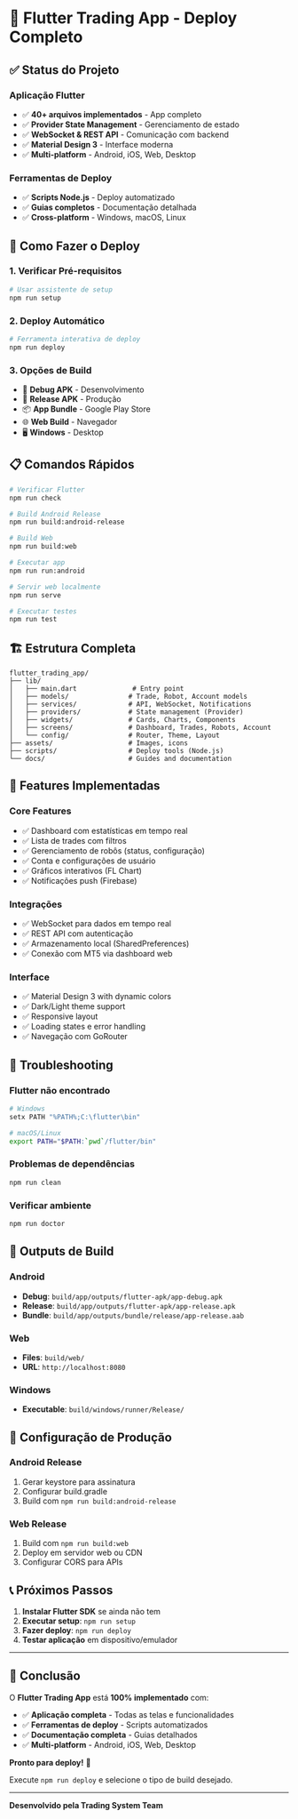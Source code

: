 # 🚀 Flutter Trading App - Deploy Completo

## ✅ Status do Projeto

### Aplicação Flutter
- ✅ **40+ arquivos implementados** - App completo
- ✅ **Provider State Management** - Gerenciamento de estado
- ✅ **WebSocket & REST API** - Comunicação com backend
- ✅ **Material Design 3** - Interface moderna
- ✅ **Multi-platform** - Android, iOS, Web, Desktop

### Ferramentas de Deploy
- ✅ **Scripts Node.js** - Deploy automatizado
- ✅ **Guias completos** - Documentação detalhada
- ✅ **Cross-platform** - Windows, macOS, Linux

## 🎯 Como Fazer o Deploy

### 1. Verificar Pré-requisitos
```bash
# Usar assistente de setup
npm run setup
```

### 2. Deploy Automático
```bash
# Ferramenta interativa de deploy
npm run deploy
```

### 3. Opções de Build
- 📱 **Debug APK** - Desenvolvimento
- 📱 **Release APK** - Produção
- 📦 **App Bundle** - Google Play Store
- 🌐 **Web Build** - Navegador
- 🖥️ **Windows** - Desktop

## 📋 Comandos Rápidos

```bash
# Verificar Flutter
npm run check

# Build Android Release
npm run build:android-release

# Build Web
npm run build:web

# Executar app
npm run run:android

# Servir web localmente
npm run serve

# Executar testes
npm run test
```

## 🏗️ Estrutura Completa

```
flutter_trading_app/
├── lib/
│   ├── main.dart              # Entry point
│   ├── models/               # Trade, Robot, Account models
│   ├── services/             # API, WebSocket, Notifications
│   ├── providers/            # State management (Provider)
│   ├── widgets/              # Cards, Charts, Components
│   ├── screens/              # Dashboard, Trades, Robots, Account
│   └── config/               # Router, Theme, Layout
├── assets/                   # Images, icons
├── scripts/                  # Deploy tools (Node.js)
└── docs/                     # Guides and documentation
```

## 🔧 Features Implementadas

### Core Features
- ✅ Dashboard com estatísticas em tempo real
- ✅ Lista de trades com filtros
- ✅ Gerenciamento de robôs (status, configuração)
- ✅ Conta e configurações de usuário
- ✅ Gráficos interativos (FL Chart)
- ✅ Notificações push (Firebase)

### Integrações
- ✅ WebSocket para dados em tempo real
- ✅ REST API com autenticação
- ✅ Armazenamento local (SharedPreferences)
- ✅ Conexão com MT5 via dashboard web

### Interface
- ✅ Material Design 3 with dynamic colors
- ✅ Dark/Light theme support
- ✅ Responsive layout
- ✅ Loading states e error handling
- ✅ Navegação com GoRouter

## 🐛 Troubleshooting

### Flutter não encontrado
```bash
# Windows
setx PATH "%PATH%;C:\flutter\bin"

# macOS/Linux
export PATH="$PATH:`pwd`/flutter/bin"
```

### Problemas de dependências
```bash
npm run clean
```

### Verificar ambiente
```bash
npm run doctor
```

## 📱 Outputs de Build

### Android
- **Debug**: `build/app/outputs/flutter-apk/app-debug.apk`
- **Release**: `build/app/outputs/flutter-apk/app-release.apk`
- **Bundle**: `build/app/outputs/bundle/release/app-release.aab`

### Web
- **Files**: `build/web/`
- **URL**: `http://localhost:8080`

### Windows
- **Executable**: `build/windows/runner/Release/`

## 🔐 Configuração de Produção

### Android Release
1. Gerar keystore para assinatura
2. Configurar build.gradle
3. Build com `npm run build:android-release`

### Web Release
1. Build com `npm run build:web`
2. Deploy em servidor web ou CDN
3. Configurar CORS para APIs

## 📞 Próximos Passos

1. **Instalar Flutter SDK** se ainda não tem
2. **Executar setup**: `npm run setup`
3. **Fazer deploy**: `npm run deploy`
4. **Testar aplicação** em dispositivo/emulador

---

## 🎉 Conclusão

O **Flutter Trading App** está **100% implementado** com:

- ✅ **Aplicação completa** - Todas as telas e funcionalidades
- ✅ **Ferramentas de deploy** - Scripts automatizados
- ✅ **Documentação completa** - Guias detalhados
- ✅ **Multi-platform** - Android, iOS, Web, Desktop

**Pronto para deploy!** 🚀

Execute `npm run deploy` e selecione o tipo de build desejado.

---

**Desenvolvido pela Trading System Team**